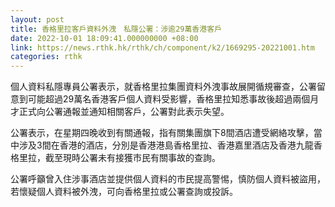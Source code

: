 ```yaml
---
layout: post
title: 香格里拉客戶資料外洩　私隱公署：涉逾29萬香港客戶
date: 2022-10-01 18:09:41.000000000 +08:00
link: https://news.rthk.hk/rthk/ch/component/k2/1669295-20221001.htm
categories: rthk
---
```


個人資料私隱專員公署表示，就香格里拉集團資料外洩事故展開循規審查，公署留意到可能超過29萬名香港客戶個人資料受影響，香格里拉知悉事故後超過兩個月才正式向公署通報並通知相關客戶，公署對此表示失望。

公署表示，在星期四晚收到有關通報，指有關集團旗下8間酒店遭受網絡攻擊，當中涉及3間在香港的酒店，分別是香港港島香格里拉、香港嘉里酒店及香港九龍香格里拉，截至現時公署未有接獲市民有關事故的查詢。

公署呼籲曾入住涉事酒店並提供個人資料的市民提高警惕，慎防個人資料被盜用，若懷疑個人資料被外洩，可向香格里拉或公署查詢或投訴。
